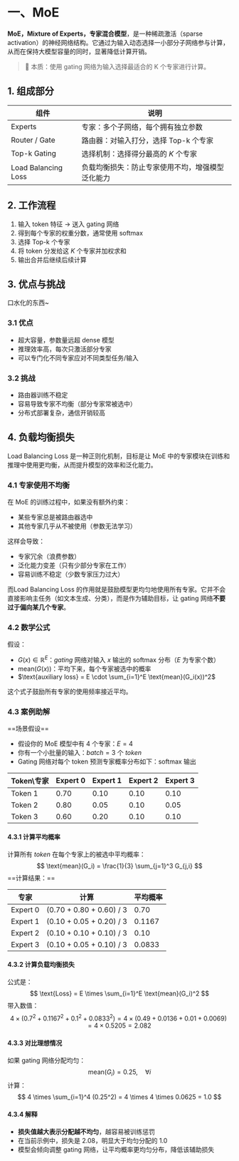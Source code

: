 # 一、MoE

**MoE，Mixture of Experts，专家混合模型**，是一种稀疏激活（sparse activation）的神经网络结构。它通过为输入动态选择一小部分子网络参与计算，从而在保持大模型容量的同时，显著降低计算开销。

> 🎯 本质：使用 gating 网络为输入选择最适合的 K 个专家进行计算。



## 1. 组成部分

| 组件                | 说明                                             |
| ------------------- | ------------------------------------------------ |
| Experts             | 专家：多个子网络，每个拥有独立参数               |
| Router / Gate       | 路由器：对输入打分，选择 Top-k 个专家            |
| Top-k Gating        | 选择机制：选择得分最高的 $K$ 个专家              |
| Load Balancing Loss | 负载均衡损失：防止专家使用不均，增强模型泛化能力 |



## 2. 工作流程

1. 输入 token 特征 → 送入 gating 网络
2. 得到每个专家的权重分数，通常使用 softmax
3. 选择 Top-k 个专家
4. 将 token 分发给这 $K$ 个专家并加权求和
5. 输出合并后继续后续计算



## 3. 优点与挑战

口水化的东西~

### 3.1 优点

- 超大容量，参数量远超 dense 模型
- 推理效率高，每次只激活部分专家
- 可以专门化不同专家应对不同类型任务/输入

### 3.2 挑战

- 路由器训练不稳定
- 容易导致专家不均衡（部分专家常被选中）
- 分布式部署复杂，通信开销较高



## 4. 负载均衡损失

Load Balancing Loss 是一种正则化机制，目标是让 MoE 中的专家模块在训练和推理中使用更均衡，从而提升模型的效率和泛化能力。

### 4.1 专家使用不均衡

在 MoE 的训练过程中，如果没有额外约束：

- 某些专家总是被路由器选中
- 其他专家几乎从不被使用（参数无法学习）

这样会导致：

- 专家冗余（浪费参数）
- 泛化能力变差（只有少部分专家在工作）
- 容易训练不稳定（少数专家压力过大）



而Load Balancing Loss 的作用就是鼓励模型更均匀地使用所有专家。它并不会直接影响主任务（如文本生成、分类），而是作为辅助目标，让 gating 网络**不要过于偏向某几个专家**。



### 4.2 数学公式

假设：

- $G(x) \in \mathbb{R}^E$：$gating$ 网络对输入 $x$ 输出的 softmax 分布（$E$ 为专家个数）
- $\text{mean}(G(x))$：平均下来，每个专家被选中的概率
- $\text{auxiliary loss} = E \cdot \sum_{i=1}^E \text{mean}(G_i(x))^2$

这个式子鼓励所有专家的使用频率接近平均。



### 4.3 案例助解

==场景假设==

- 假设你的 MoE 模型中有 4 个专家：$E=4$
- 你有一个小批量的输入：$batch=3$ 个 $token$
- Gating 网络对每个 token 预测专家概率分布如下：softmax 输出

| Token\专家 | Expert 0 | Expert 1 | Expert 2 | Expert 3 |
| ---------- | -------- | -------- | -------- | -------- |
| Token 1    | 0.70     | 0.10     | 0.10     | 0.10     |
| Token 2    | 0.80     | 0.05     | 0.10     | 0.05     |
| Token 3    | 0.60     | 0.20     | 0.10     | 0.10     |



#### 4.3.1 计算平均概率

计算所有 $token$ 在每个专家上的被选中平均概率：
$$
\text{mean}(G_i) = \frac{1}{3} \sum_{j=1}^3 G_{j,i}
$$
==计算结果：==

| 专家     | 计算                     | 平均概率 |
| -------- | ------------------------ | -------- |
| Expert 0 | (0.70 + 0.80 + 0.60) / 3 | 0.70     |
| Expert 1 | (0.10 + 0.05 + 0.20) / 3 | 0.1167   |
| Expert 2 | (0.10 + 0.10 + 0.10) / 3 | 0.10     |
| Expert 3 | (0.10 + 0.05 + 0.10) / 3 | 0.0833   |



#### 4.3.2 计算负载均衡损失

公式是：
$$
\text{Loss} = E \times \sum_{i=1}^E \text{mean}(G_i)^2
$$
带入数值：
$$
4 \times (0.7^2 + 0.1167^2 + 0.1^2 + 0.0833^2) = 4 \times (0.49 + 0.0136 + 0.01 + 0.0069) = 4 \times 0.5205 = 2.082
$$

#### 4.3.3 对比理想情况

如果 gating 网络分配均匀：
$$
\text{mean}(G_i) = 0.25, \quad \forall i
$$
计算：
$$
4 \times \sum_{i=1}^4 (0.25^2) = 4 \times 4 \times 0.0625 = 1.0
$$

#### 4.3.4  解释

- **损失值越大表示分配越不均匀**，越容易被训练惩罚
- 在当前示例中，损失是 2.08，明显大于均匀分配的 1.0
- 模型会倾向调整 gating 网络，让平均概率更均匀分布，降低该辅助损失

